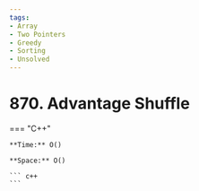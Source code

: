 ```yaml
---
tags:
- Array
- Two Pointers
- Greedy
- Sorting
- Unsolved
---
```



# 870. Advantage Shuffle

=== "C++"

    **Time:** O()

    **Space:** O()

    ``` c++
    ```